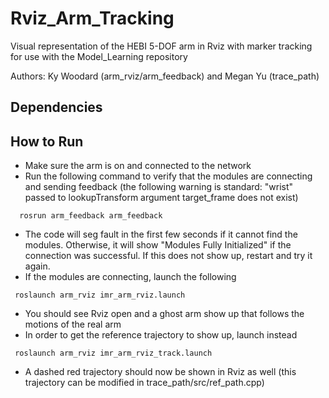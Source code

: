 # Rviz_Arm_Tracking
Visual representation of the HEBI 5-DOF arm in Rviz with marker tracking for use with the Model_Learning repository

Authors: Ky Woodard (arm_rviz/arm_feedback) and Megan Yu (trace_path)

## Dependencies

## How to Run
- Make sure the arm is on and connected to the network
- Run the following command to verify that the modules are connecting and sending feedback 
  (the following warning is standard: "wrist" passed to lookupTransform argument target_frame does not exist)
```
  rosrun arm_feedback arm_feedback
```
- The code will seg fault in the first few seconds if it cannot find the modules. Otherwise, it will show "Modules Fully Initialized" if the connection was successful. If this does not show up, restart and try it again.
- If the modules are connecting, launch the following
 ```
  roslaunch arm_rviz imr_arm_rviz.launch
 ```
 - You should see Rviz open and a ghost arm show up that follows the motions of the real arm
 - In order to get the reference trajectory to show up, launch instead
 ```
  roslaunch arm_rviz imr_arm_rviz_track.launch
 ```
 - A dashed red trajectory should now be shown in Rviz as well (this trajectory can be modified in trace_path/src/ref_path.cpp)
 
